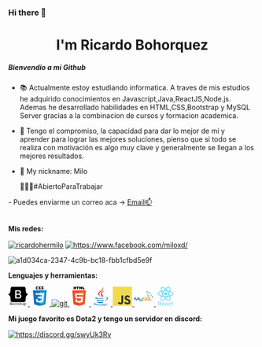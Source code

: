 ### Hi there 👋
<h1 align="center">I'm Ricardo Bohorquez</h1>
    <h5 align="left">Bienvendio a mi Github </h5> 
    <ul>
        <li><p>📚 Actualmente estoy estudiando informatica. A traves de mis estudios he adquirido conocimientos en Javascript,Java,ReactJS,Node.js. Ademas he desarrollado habilidades en HTML,CSS,Bootstrap y MySQL Server gracias a la combinacion de cursos y formacion academica.</p></li>
        <li><p>🙂 Tengo el compromiso, la capacidad para dar lo mejor de mí y aprender para lograr las mejores soluciones, pienso que si todo se realiza con motivación es algo muy clave y generalmente se llegan a los mejores resultados.</p></li>
        <li><p>👾 My nickname: Milo</p></li>
        <p align="left">👨🏻‍🔧#AbiertoParaTrabajar</p>
    </ul>
- Puedes enviarme un  correo aca -> <a href="miloxd@hotmail.es">Email📫</a>
<br><br>
<p align="left"><strong>Mis redes:</strong></p>
<p align="left">
<a href="https://linkedin.com/in/ricardohermilo" target="blank"><img align="center" src="https://raw.githubusercontent.com/rahuldkjain/github-profile-readme-generator/master/src/images/icons/Social/linked-in-alt.svg" alt="ricardohermilo" height="30" width="40" /></a>
<a href="https://www.facebook.com/miloxd/" target="blank"><img align="center" src="https://raw.githubusercontent.com/rahuldkjain/github-profile-readme-generator/master/src/images/icons/Social/facebook.svg" alt="https://www.facebook.com/miloxd/" height="30" width="40" /></a>
</p>

![a1d034ca-2347-4c9b-bc18-fbb1cfbd5e9f](https://github.com/RoyalMiloRH/RoyalMiloRH/assets/101130288/86ab116d-70fb-4ed2-9a06-ea3e8b4cd756)


<p align="left"><strong>Lenguajes y herramientas:</strong></p>
<p align="left"> <a href="https://getbootstrap.com" target="_blank" rel="noreferrer"> <img src="https://raw.githubusercontent.com/devicons/devicon/master/icons/bootstrap/bootstrap-plain-wordmark.svg" alt="bootstrap" width="40" height="40"/> </a> <a href="https://www.w3schools.com/css/" target="_blank" rel="noreferrer"> <img src="https://raw.githubusercontent.com/devicons/devicon/master/icons/css3/css3-original-wordmark.svg" alt="css3" width="40" height="40"/> </a> <a href="https://git-scm.com/" target="_blank" rel="noreferrer"> <img src="https://www.vectorlogo.zone/logos/git-scm/git-scm-icon.svg" alt="git" width="40" height="40"/> </a> <a href="https://www.w3.org/html/" target="_blank" rel="noreferrer"> <img src="https://raw.githubusercontent.com/devicons/devicon/master/icons/html5/html5-original-wordmark.svg" alt="html5" width="40" height="40"/> </a> <a href="https://www.java.com" target="_blank" rel="noreferrer"> <img src="https://raw.githubusercontent.com/devicons/devicon/master/icons/java/java-original.svg" alt="java" width="40" height="40"/> </a> <a href="https://developer.mozilla.org/en-US/docs/Web/JavaScript" target="_blank" rel="noreferrer"> <img src="https://raw.githubusercontent.com/devicons/devicon/master/icons/javascript/javascript-original.svg" alt="javascript" width="40" height="40"/> </a> <a href="https://www.mysql.com/" target="_blank" rel="noreferrer"> <img src="https://raw.githubusercontent.com/devicons/devicon/master/icons/mysql/mysql-original-wordmark.svg" alt="mysql" width="40" height="40"/> </a> <a href="https://reactjs.org/" target="_blank" rel="noreferrer"> <img src="https://raw.githubusercontent.com/devicons/devicon/master/icons/react/react-original-wordmark.svg" alt="react" width="40" height="40"/> </a> </p>

<p align="left"><strong>Mi juego favorito es Dota2 y tengo un servidor en discord:</strong></p>
<a href="https://discord.gg/js5Vh4r6aS" target="blank"><img align="center" src="https://raw.githubusercontent.com/rahuldkjain/github-profile-readme-generator/master/src/images/icons/Social/discord.svg" alt="https://discord.gg/swyUk3Rv" height="30" width="40" /></a>


